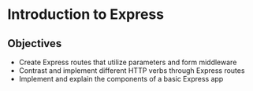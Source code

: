 # Introduction to Express

## Objectives
* Create Express routes that utilize parameters and form middleware
* Contrast and implement different HTTP verbs through Express routes
* Implement and explain the components of a basic Express app
